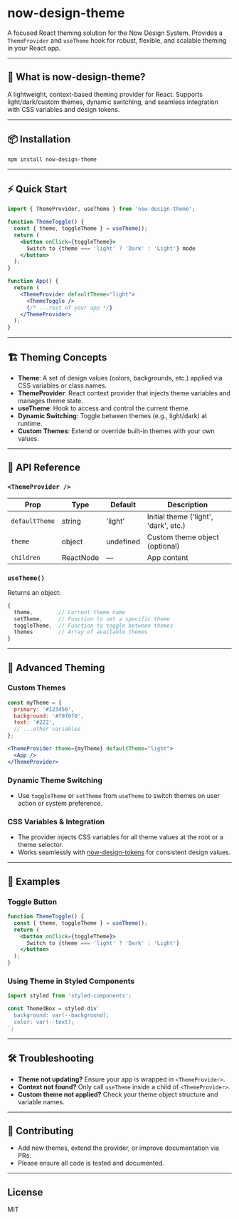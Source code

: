 # now-design-theme

A focused React theming solution for the Now Design System. Provides a `ThemeProvider` and `useTheme` hook for robust, flexible, and scalable theming in your React app.

---

## 🎨 What is now-design-theme?
A lightweight, context-based theming provider for React. Supports light/dark/custom themes, dynamic switching, and seamless integration with CSS variables and design tokens.

---

## 📦 Installation
```sh
npm install now-design-theme
```

---

## ⚡ Quick Start
```jsx
import { ThemeProvider, useTheme } from 'now-design-theme';

function ThemeToggle() {
  const { theme, toggleTheme } = useTheme();
  return (
    <button onClick={toggleTheme}>
      Switch to {theme === 'light' ? 'Dark' : 'Light'} mode
    </button>
  );
}

function App() {
  return (
    <ThemeProvider defaultTheme="light">
      <ThemeToggle />
      {/* ...rest of your app */}
    </ThemeProvider>
  );
}
```

---

## 🏗️ Theming Concepts
- **Theme**: A set of design values (colors, backgrounds, etc.) applied via CSS variables or class names.
- **ThemeProvider**: React context provider that injects theme variables and manages theme state.
- **useTheme**: Hook to access and control the current theme.
- **Dynamic Switching**: Toggle between themes (e.g., light/dark) at runtime.
- **Custom Themes**: Extend or override built-in themes with your own values.

---

## 🧩 API Reference
### `<ThemeProvider />`
| Prop           | Type     | Default   | Description                        |
|----------------|----------|-----------|------------------------------------|
| `defaultTheme` | string   | 'light'   | Initial theme ('light', 'dark', etc.) |
| `theme`        | object   | undefined | Custom theme object (optional)     |
| `children`     | ReactNode| —         | App content                        |

### `useTheme()`
Returns an object:
```js
{
  theme,        // Current theme name
  setTheme,     // Function to set a specific theme
  toggleTheme,  // Function to toggle between themes
  themes        // Array of available themes
}
```

---

## 🚀 Advanced Theming
### Custom Themes
```jsx
const myTheme = {
  primary: '#123456',
  background: '#f0f0f0',
  text: '#222',
  // ...other variables
};

<ThemeProvider theme={myTheme} defaultTheme="light">
  <App />
</ThemeProvider>
```

### Dynamic Theme Switching
- Use `toggleTheme` or `setTheme` from `useTheme` to switch themes on user action or system preference.

### CSS Variables & Integration
- The provider injects CSS variables for all theme values at the root or a theme selector.
- Works seamlessly with [now-design-tokens](https://www.npmjs.com/package/now-design-tokens) for consistent design values.

---

## 📝 Examples
### Toggle Button
```jsx
function ThemeToggle() {
  const { theme, toggleTheme } = useTheme();
  return (
    <button onClick={toggleTheme}>
      Switch to {theme === 'light' ? 'Dark' : 'Light'}
    </button>
  );
}
```

### Using Theme in Styled Components
```jsx
import styled from 'styled-components';

const ThemedBox = styled.div`
  background: var(--background);
  color: var(--text);
`;
```

---

## 🛠️ Troubleshooting
- **Theme not updating?** Ensure your app is wrapped in `<ThemeProvider>`.
- **Context not found?** Only call `useTheme` inside a child of `<ThemeProvider>`.
- **Custom theme not applied?** Check your theme object structure and variable names.

---

## 🤝 Contributing
- Add new themes, extend the provider, or improve documentation via PRs.
- Please ensure all code is tested and documented.

---

## License
MIT
